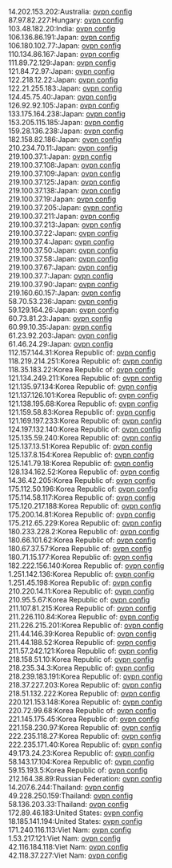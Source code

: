14.202.153.202:Australia: [ovpn config](vpn/14_202_153_202.ovpn)  
87.97.82.227:Hungary: [ovpn config](vpn/87_97_82_227.ovpn)  
103.48.182.20:India: [ovpn config](vpn/103_48_182_20.ovpn)  
106.136.86.191:Japan: [ovpn config](vpn/106_136_86_191.ovpn)  
106.180.102.77:Japan: [ovpn config](vpn/106_180_102_77.ovpn)  
110.134.86.167:Japan: [ovpn config](vpn/110_134_86_167.ovpn)  
111.89.72.129:Japan: [ovpn config](vpn/111_89_72_129.ovpn)  
121.84.72.97:Japan: [ovpn config](vpn/121_84_72_97.ovpn)  
122.218.12.22:Japan: [ovpn config](vpn/122_218_12_22.ovpn)  
122.21.255.183:Japan: [ovpn config](vpn/122_21_255_183.ovpn)  
124.45.75.40:Japan: [ovpn config](vpn/124_45_75_40.ovpn)  
126.92.92.105:Japan: [ovpn config](vpn/126_92_92_105.ovpn)  
133.175.164.238:Japan: [ovpn config](vpn/133_175_164_238.ovpn)  
153.205.115.185:Japan: [ovpn config](vpn/153_205_115_185.ovpn)  
159.28.136.238:Japan: [ovpn config](vpn/159_28_136_238.ovpn)  
182.158.82.186:Japan: [ovpn config](vpn/182_158_82_186.ovpn)  
210.234.70.11:Japan: [ovpn config](vpn/210_234_70_11.ovpn)  
219.100.37.1:Japan: [ovpn config](vpn/219_100_37_1.ovpn)  
219.100.37.108:Japan: [ovpn config](vpn/219_100_37_108.ovpn)  
219.100.37.109:Japan: [ovpn config](vpn/219_100_37_109.ovpn)  
219.100.37.125:Japan: [ovpn config](vpn/219_100_37_125.ovpn)  
219.100.37.138:Japan: [ovpn config](vpn/219_100_37_138.ovpn)  
219.100.37.19:Japan: [ovpn config](vpn/219_100_37_19.ovpn)  
219.100.37.205:Japan: [ovpn config](vpn/219_100_37_205.ovpn)  
219.100.37.211:Japan: [ovpn config](vpn/219_100_37_211.ovpn)  
219.100.37.213:Japan: [ovpn config](vpn/219_100_37_213.ovpn)  
219.100.37.22:Japan: [ovpn config](vpn/219_100_37_22.ovpn)  
219.100.37.4:Japan: [ovpn config](vpn/219_100_37_4.ovpn)  
219.100.37.50:Japan: [ovpn config](vpn/219_100_37_50.ovpn)  
219.100.37.58:Japan: [ovpn config](vpn/219_100_37_58.ovpn)  
219.100.37.67:Japan: [ovpn config](vpn/219_100_37_67.ovpn)  
219.100.37.7:Japan: [ovpn config](vpn/219_100_37_7.ovpn)  
219.100.37.90:Japan: [ovpn config](vpn/219_100_37_90.ovpn)  
219.160.60.157:Japan: [ovpn config](vpn/219_160_60_157.ovpn)  
58.70.53.236:Japan: [ovpn config](vpn/58_70_53_236.ovpn)  
59.129.164.26:Japan: [ovpn config](vpn/59_129_164_26.ovpn)  
60.73.81.23:Japan: [ovpn config](vpn/60_73_81_23.ovpn)  
60.99.10.35:Japan: [ovpn config](vpn/60_99_10_35.ovpn)  
61.23.92.203:Japan: [ovpn config](vpn/61_23_92_203.ovpn)  
61.46.24.29:Japan: [ovpn config](vpn/61_46_24_29.ovpn)  
112.157.144.31:Korea Republic of: [ovpn config](vpn/112_157_144_31.ovpn)  
118.219.214.251:Korea Republic of: [ovpn config](vpn/118_219_214_251.ovpn)  
118.35.183.22:Korea Republic of: [ovpn config](vpn/118_35_183_22.ovpn)  
121.134.249.211:Korea Republic of: [ovpn config](vpn/121_134_249_211.ovpn)  
121.135.97.134:Korea Republic of: [ovpn config](vpn/121_135_97_134.ovpn)  
121.137.126.101:Korea Republic of: [ovpn config](vpn/121_137_126_101.ovpn)  
121.138.195.68:Korea Republic of: [ovpn config](vpn/121_138_195_68.ovpn)  
121.159.58.83:Korea Republic of: [ovpn config](vpn/121_159_58_83.ovpn)  
121.169.197.233:Korea Republic of: [ovpn config](vpn/121_169_197_233.ovpn)  
124.197.132.140:Korea Republic of: [ovpn config](vpn/124_197_132_140.ovpn)  
125.135.59.240:Korea Republic of: [ovpn config](vpn/125_135_59_240.ovpn)  
125.137.13.51:Korea Republic of: [ovpn config](vpn/125_137_13_51.ovpn)  
125.137.8.154:Korea Republic of: [ovpn config](vpn/125_137_8_154.ovpn)  
125.141.79.18:Korea Republic of: [ovpn config](vpn/125_141_79_18.ovpn)  
128.134.162.52:Korea Republic of: [ovpn config](vpn/128_134_162_52.ovpn)  
14.36.42.205:Korea Republic of: [ovpn config](vpn/14_36_42_205.ovpn)  
175.112.50.196:Korea Republic of: [ovpn config](vpn/175_112_50_196.ovpn)  
175.114.58.117:Korea Republic of: [ovpn config](vpn/175_114_58_117.ovpn)  
175.120.217.188:Korea Republic of: [ovpn config](vpn/175_120_217_188.ovpn)  
175.200.14.81:Korea Republic of: [ovpn config](vpn/175_200_14_81.ovpn)  
175.212.65.229:Korea Republic of: [ovpn config](vpn/175_212_65_229.ovpn)  
180.233.228.2:Korea Republic of: [ovpn config](vpn/180_233_228_2.ovpn)  
180.66.101.62:Korea Republic of: [ovpn config](vpn/180_66_101_62.ovpn)  
180.67.37.57:Korea Republic of: [ovpn config](vpn/180_67_37_57.ovpn)  
180.71.15.177:Korea Republic of: [ovpn config](vpn/180_71_15_177.ovpn)  
182.222.156.140:Korea Republic of: [ovpn config](vpn/182_222_156_140.ovpn)  
1.251.142.136:Korea Republic of: [ovpn config](vpn/1_251_142_136.ovpn)  
1.251.45.198:Korea Republic of: [ovpn config](vpn/1_251_45_198.ovpn)  
210.220.14.11:Korea Republic of: [ovpn config](vpn/210_220_14_11.ovpn)  
210.95.5.67:Korea Republic of: [ovpn config](vpn/210_95_5_67.ovpn)  
211.107.81.215:Korea Republic of: [ovpn config](vpn/211_107_81_215.ovpn)  
211.226.110.84:Korea Republic of: [ovpn config](vpn/211_226_110_84.ovpn)  
211.226.215.201:Korea Republic of: [ovpn config](vpn/211_226_215_201.ovpn)  
211.44.146.39:Korea Republic of: [ovpn config](vpn/211_44_146_39.ovpn)  
211.44.188.52:Korea Republic of: [ovpn config](vpn/211_44_188_52.ovpn)  
211.57.242.121:Korea Republic of: [ovpn config](vpn/211_57_242_121.ovpn)  
218.158.51.10:Korea Republic of: [ovpn config](vpn/218_158_51_10.ovpn)  
218.235.34.3:Korea Republic of: [ovpn config](vpn/218_235_34_3.ovpn)  
218.239.183.191:Korea Republic of: [ovpn config](vpn/218_239_183_191.ovpn)  
218.37.227.203:Korea Republic of: [ovpn config](vpn/218_37_227_203.ovpn)  
218.51.132.222:Korea Republic of: [ovpn config](vpn/218_51_132_222.ovpn)  
220.121.153.148:Korea Republic of: [ovpn config](vpn/220_121_153_148.ovpn)  
220.72.99.68:Korea Republic of: [ovpn config](vpn/220_72_99_68.ovpn)  
221.145.175.45:Korea Republic of: [ovpn config](vpn/221_145_175_45.ovpn)  
221.158.230.97:Korea Republic of: [ovpn config](vpn/221_158_230_97.ovpn)  
222.235.118.27:Korea Republic of: [ovpn config](vpn/222_235_118_27.ovpn)  
222.235.171.40:Korea Republic of: [ovpn config](vpn/222_235_171_40.ovpn)  
49.173.24.23:Korea Republic of: [ovpn config](vpn/49_173_24_23.ovpn)  
58.143.17.104:Korea Republic of: [ovpn config](vpn/58_143_17_104.ovpn)  
59.15.193.5:Korea Republic of: [ovpn config](vpn/59_15_193_5.ovpn)  
212.164.38.89:Russian Federation: [ovpn config](vpn/212_164_38_89.ovpn)  
14.207.6.244:Thailand: [ovpn config](vpn/14_207_6_244.ovpn)  
49.228.250.159:Thailand: [ovpn config](vpn/49_228_250_159.ovpn)  
58.136.203.33:Thailand: [ovpn config](vpn/58_136_203_33.ovpn)  
172.89.46.183:United States: [ovpn config](vpn/172_89_46_183.ovpn)  
18.185.141.194:United States: [ovpn config](vpn/18_185_141_194.ovpn)  
171.240.116.113:Viet Nam: [ovpn config](vpn/171_240_116_113.ovpn)  
1.53.217.121:Viet Nam: [ovpn config](vpn/1_53_217_121.ovpn)  
42.116.184.118:Viet Nam: [ovpn config](vpn/42_116_184_118.ovpn)  
42.118.37.227:Viet Nam: [ovpn config](vpn/42_118_37_227.ovpn)  
